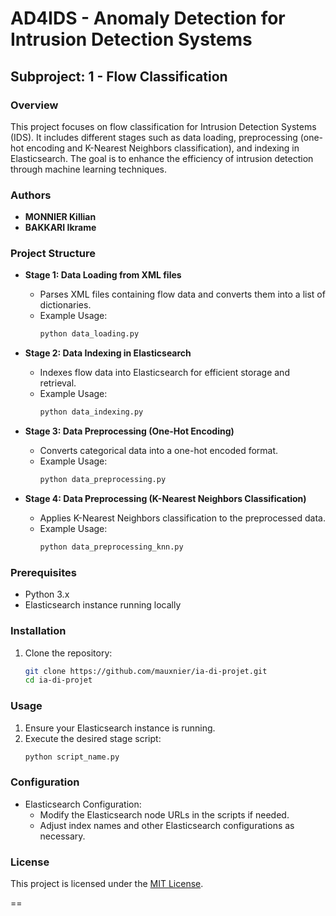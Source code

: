 # AD4IDS - Anomaly Detection for Intrusion Detection Systems

## Subproject: 1 - Flow Classification

### Overview
This project focuses on flow classification for Intrusion Detection Systems (IDS). It includes different stages such as data loading, preprocessing (one-hot encoding and K-Nearest Neighbors classification), and indexing in Elasticsearch. The goal is to enhance the efficiency of intrusion detection through machine learning techniques.

### Authors
- **MONNIER Killian**
- **BAKKARI Ikrame**

### Project Structure
- **Stage 1: Data Loading from XML files**
  - Parses XML files containing flow data and converts them into a list of dictionaries.
  - Example Usage:
    ```python
    python data_loading.py
    ```

- **Stage 2: Data Indexing in Elasticsearch**
  - Indexes flow data into Elasticsearch for efficient storage and retrieval.
  - Example Usage:
    ```python
    python data_indexing.py
    ```

- **Stage 3: Data Preprocessing (One-Hot Encoding)**
  - Converts categorical data into a one-hot encoded format.
  - Example Usage:
    ```python
    python data_preprocessing.py
    ```

- **Stage 4: Data Preprocessing (K-Nearest Neighbors Classification)**
  - Applies K-Nearest Neighbors classification to the preprocessed data.
  - Example Usage:
    ```python
    python data_preprocessing_knn.py
    ```

### Prerequisites
- Python 3.x
- Elasticsearch instance running locally

### Installation
1. Clone the repository:
    ```bash
    git clone https://github.com/mauxnier/ia-di-projet.git
    cd ia-di-projet
    ```

### Usage
1. Ensure your Elasticsearch instance is running.
2. Execute the desired stage script:
    ```bash
    python script_name.py
    ```

### Configuration
- Elasticsearch Configuration:
  - Modify the Elasticsearch node URLs in the scripts if needed.
  - Adjust index names and other Elasticsearch configurations as necessary.

### License
This project is licensed under the [MIT License](LICENSE).

==

